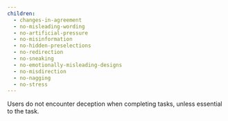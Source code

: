 ```yaml
---
children:
  - changes-in-agreement
  - no-misleading-wording
  - no-artificial-pressure
  - no-misinformation
  - no-hidden-preselections
  - no-redirection
  - no-sneaking
  - no-emotionally-misleading-designs
  - no-misdirection
  - no-nagging
  - no-stress
---
```


Users do not encounter deception when completing tasks, unless essential to the task.
